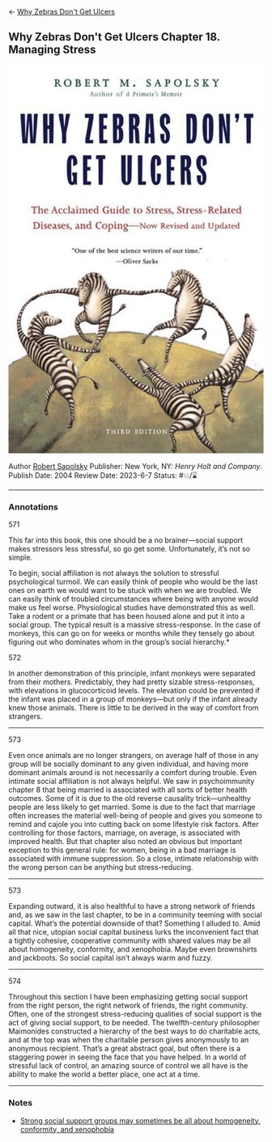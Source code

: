 \<- [Why Zebras Don't Get Ulcers](Why%20Zebras%20Don't%20Get%20Ulcers.md) 

## Why Zebras Don't Get Ulcers Chapter 18. Managing Stress

[ ![150](%E2%9A%99%EF%B8%8F%20Tools/%F0%9F%93%B8%20Images/9FC449C6-E2F2-49FE-8F7F-15099EFC81C4.jpeg) ](https://www.amazon.com/gp/aw/d/B0037NX018/ref=tmm_kin_swatch_0?ie=UTF8&qid=1682031939&sr=8-1)

Author [Robert Sapolsky]()
Publisher: New York, NY: *Henry Holt and Company*.
Publish Date: 2004
Review Date: 2023-6-7
Status: #💥/⌛️ 

---

### Annotations

571

This far into this book, this one should be a no brainer—social support makes stressors less stressful, so go get some. Unfortunately, it’s not so simple.

To begin, social affiliation is not always the solution to stressful psychological turmoil. We can easily think of people who would be the last ones on earth we would want to be stuck with when we are troubled. We can easily think of troubled circumstances where being with anyone would make us feel worse. Physiological studies have demonstrated this as well. Take a rodent or a primate that has been housed alone and put it into a social group. The typical result is a massive stress-response. In the case of monkeys, this can go on for weeks or months while they tensely go about figuring out who dominates whom in the group’s social hierarchy.\*

572

In another demonstration of this principle, infant monkeys were separated from their mothers. Predictably, they had pretty sizable stress-responses, with elevations in glucocorticoid levels. The elevation could be prevented if the infant was placed in a group of monkeys—but only if the infant already knew those animals. There is little to be derived in the way of comfort from strangers.

---

573

Even once animals are no longer strangers, on average half of those in any group will be socially dominant to any given individual, and having more dominant animals around is not necessarily a comfort during trouble. Even intimate social affiliation is not always helpful. We saw in psychoimmunity chapter 8 that being married is associated with all sorts of better health outcomes. Some of it is due to the old reverse causality trick—unhealthy people are less likely to get married. Some is due to the fact that marriage often increases the material well-being of people and gives you someone to remind and cajole you into cutting back on some lifestyle risk factors. After controlling for those factors, marriage, on average, is associated with improved health. But that chapter also noted an obvious but important exception to this general rule: for women, being in a bad marriage is associated with immune suppression. So a close, intimate relationship with the wrong person can be anything but stress-reducing.

---

573

Expanding outward, it is also healthful to have a strong network of friends and, as we saw in the last chapter, to be in a community teeming with social capital. What’s the potential downside of that? Something I alluded to. Amid all that nice, utopian social capital business lurks the inconvenient fact that a tightly cohesive, cooperative community with shared values may be all about homogeneity, conformity, and xenophobia. Maybe even brownshirts and jackboots. So social capital isn’t always warm and fuzzy.

---

574

Throughout this section I have been emphasizing getting social support from the right person, the right network of friends, the right community. Often, one of the strongest stress-reducing qualities of social support is the act of giving social support, to be needed. The twelfth-century philosopher Maimonides constructed a hierarchy of the best ways to do charitable acts, and at the top was when the charitable person gives anonymously to an anonymous recipient. That’s a great abstract goal, but often there is a staggering power in seeing the face that you have helped. In a world of stressful lack of control, an amazing source of control we all have is the ability to make the world a better place, one act at a time.

---

### Notes

* [Strong social support groups may sometimes be all about homogeneity, conformity, and xenophobia](Strong%20social%20support%20groups%20may%20sometimes%20be%20all%20about%20homogeneity,%20conformity,%20and%20xenophobia.md)
